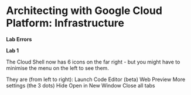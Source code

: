 # Architecting with Google Cloud Platform: Infrastructure

**Lab Errors**

**Lab 1**

The Cloud Shell now has 6 icons on the far right - but you might have to minimise the menu on the left to see them.

They are (from left to right):
  Launch Code Editor (beta)
  Web Preview
  More settings (the 3 dots)
  Hide
  Open in New Window
  Close all tabs
  
  
